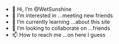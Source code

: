 - 👋 Hi, I’m @WetSunshine
- 👀 I’m interested in ...meeting new friends
- 🌱 I’m currently learning ...about this site
- 💞️ I’m looking to collaborate on ...friends
- 📫 How to reach me ...on here I guess

<!---
WetSunshine/WetSunshine is a ✨ special ✨ repository because its `README.md` (this file) appears on your GitHub profile.
You can click the Preview link to take a look at your changes.
--->

